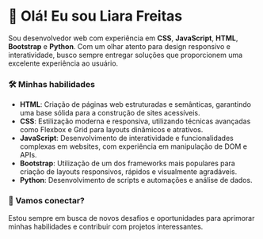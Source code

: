 

# 👋 Olá! Eu sou Liara Freitas

Sou desenvolvedor web com experiência em **CSS**, **JavaScript**, **HTML**, **Bootstrap** e **Python**. Com um olhar atento para design responsivo e interatividade, busco sempre entregar soluções que proporcionem uma excelente experiência ao usuário.

### 🛠 Minhas habilidades

- **HTML**: Criação de páginas web estruturadas e semânticas, garantindo uma base sólida para a construção de sites acessíveis.
- **CSS**: Estilização moderna e responsiva, utilizando técnicas avançadas como Flexbox e Grid para layouts dinâmicos e atrativos.
- **JavaScript**: Desenvolvimento de interatividade e funcionalidades complexas em websites, com experiência em manipulação de DOM e APIs.
- **Bootstrap**: Utilização de um dos frameworks mais populares para criação de layouts responsivos, rápidos e visualmente agradáveis.
- **Python**: Desenvolvimento de scripts e automações e análise de dados.

### 🚀 Vamos conectar?

Estou sempre em busca de novos desafios e oportunidades para aprimorar minhas habilidades e contribuir com projetos interessantes.

